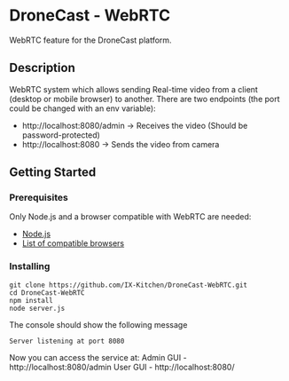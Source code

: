 # DroneCast - WebRTC

WebRTC feature for the DroneCast platform.

## Description

WebRTC system which allows sending Real-time video from a client (desktop or mobile browser) to another.
There are two endpoints (the port could be changed with an env variable):
* http://localhost:8080/admin -> Receives the video (Should be password-protected)
* http://localhost:8080  -> Sends the video from camera

## Getting Started

### Prerequisites

Only Node.js and a browser compatible with WebRTC are needed:

* [Node.js](https://nodejs.org)
* [List of compatible browsers](http://iswebrtcreadyyet.com/legacy.html)

### Installing

```
git clone https://github.com/IX-Kitchen/DroneCast-WebRTC.git
cd DroneCast-WebRTC
npm install
node server.js
```

The console should show the following message

```
Server listening at port 8080
```
Now you can access the service at:
Admin GUI - http://localhost:8080/admin
User GUI - http://localhost:8080/

